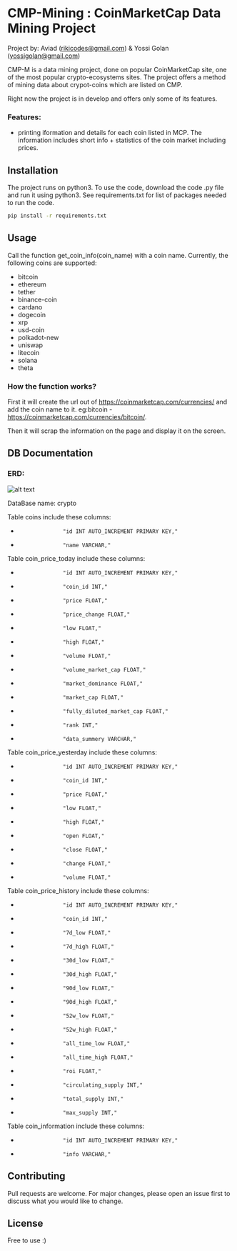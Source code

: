 # CMP-Mining : CoinMarketCap Data Mining Project
Project by: Aviad (rikicodes@gmail.com) & Yossi Golan (yossigolan@gmail.com)

CMP-M is a data mining project, done on popular CoinMarketCap site, one of the most popular crypto-ecosystems sites.
The project offers a method of mining data about crypot-coins which are listed on CMP.

Right now the project is in develop and offers only some of its features.

### Features:
- printing iformation and details for each coin listed in MCP. The information includes short info + statistics of the coin market including prices.

## Installation

The project runs on python3.
To use the code, download the code .py file and run it using python3.
See requirements.txt for list of packages needed to run the code.

```bash
pip install -r requirements.txt 
```

## Usage

Call the function get_coin_info(coin_name) with a coin name.
Currently, the following coins are supported:

- bitcoin
- ethereum
- tether
- binance-coin
- cardano
- dogecoin
- xrp
- usd-coin
- polkadot-new
- uniswap
- litecoin
- solana
- theta

### How the function works?

First it will create the url out of https://coinmarketcap.com/currencies/ and add the coin name to it. 
eg:bitcoin - https://coinmarketcap.com/currencies/bitcoin/.

Then it will scrap the information on the page and display it on the screen.

## DB Documentation

### ERD:

![alt text](https://github.com/yossigolan/data-mining-project/blob/yossi_branch/MiningProject%20.png?raw=true)

DataBase name: crypto

Table coins include these columns:
-                   "id INT AUTO_INCREMENT PRIMARY KEY," 
-                   "name VARCHAR,"
                   
Table coin_price_today include these columns:
-                   "id INT AUTO_INCREMENT PRIMARY KEY," 
-                   "coin_id INT," 
-                   "price FLOAT," 
-                   "price_change FLOAT," 
-                   "low FLOAT," 
-                   "high FLOAT," 
-                   "volume FLOAT," 
-                   "volume_market_cap FLOAT," 
-                   "market_dominance FLOAT," 
-                   "market_cap FLOAT," 
-                   "fully_diluted_market_cap FLOAT," 
-                   "rank INT," 
-                   "data_summery VARCHAR," 
                   
Table coin_price_yesterday include these columns:
-                   "id INT AUTO_INCREMENT PRIMARY KEY," 
-                   "coin_id INT," 
-                   "price FLOAT," 
-                   "low FLOAT," 
-                   "high FLOAT," 
-                   "open FLOAT," 
-                   "close FLOAT," 
-                   "change FLOAT," 
-                   "volume FLOAT,"              

Table coin_price_history include these columns:
-                   "id INT AUTO_INCREMENT PRIMARY KEY," 
-                   "coin_id INT," 
-                   "7d_low FLOAT," 
-                   "7d_high FLOAT," 
-                   "30d_low FLOAT," 
-                   "30d_high FLOAT," 
-                   "90d_low FLOAT," 
-                   "90d_high FLOAT," 
-                   "52w_low FLOAT," 
-                   "52w_high FLOAT," 
-                   "all_time_low FLOAT," 
-                   "all_time_high FLOAT," 
-                   "roi FLOAT," 
-                   "circulating_supply INT," 
-                   "total_supply INT," 
-                   "max_supply INT," 

Table coin_information include these columns:
-                   "id INT AUTO_INCREMENT PRIMARY KEY," 
-                   "info VARCHAR," 

## Contributing
Pull requests are welcome. For major changes, please open an issue first to discuss what you would like to change.


## License
Free to use :)
